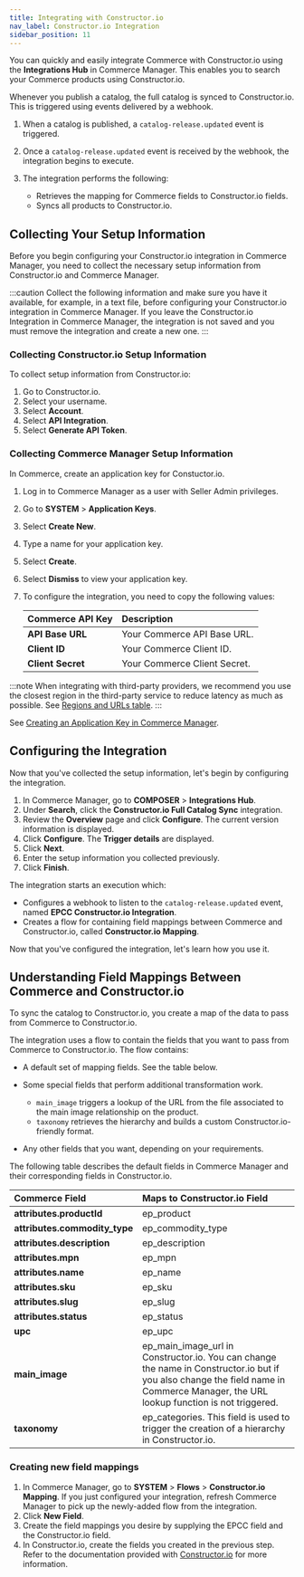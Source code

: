 ```yaml
---
title: Integrating with Constructor.io
nav_label: Constructor.io Integration
sidebar_position: 11
---
```


You can quickly and easily integrate Commerce with Constructor.io using the **Integrations Hub** in Commerce Manager. This enables you to search your Commerce products using Constructor.io. 

Whenever you publish a catalog, the full catalog is synced to Constructor.io. This is triggered using events delivered by a webhook.

1. When a catalog is published, a `catalog-release.updated` event is triggered.
1. Once a `catalog-release.updated` event is received by the webhook, the integration begins to execute.
1. The integration performs the following:

    - Retrieves the mapping for Commerce fields to Constructor.io fields.
    - Syncs all products to Constructor.io.

## Collecting Your Setup Information

Before you begin configuring your Constructor.io integration in Commerce Manager, you need to collect the necessary setup information from Constructor.io and Commerce Manager.

:::caution
Collect the following information and make sure you have it available, for example, in a text file, before configuring your Constructor.io integration in Commerce Manager. If you leave the Constructor.io Integration in Commerce Manager, the integration is not saved and you must remove the integration and create a new one.
:::

### Collecting Constructor.io Setup Information

To collect setup information from Constructor.io:

1. Go to Constructor.io.
1. Select your username.
1. Select **Account**.
1. Select **API Integration**.
1. Select **Generate API Token**.

### Collecting Commerce Manager Setup Information

In Commerce, create an application key for Constuctor.io.

1. Log in to Commerce Manager as a user with Seller Admin privileges.
1. Go to **SYSTEM** > **Application Keys**.
1. Select **Create New**.
1. Type a name for your application key.
1. Select **Create**.
1. Select **Dismiss** to view your application key. 
1. To configure the integration, you need to copy the following values:

    | Commerce API Key | Description                            |
    |:------------------------------------|:---------------------------------------|
    | **API Base URL**                    | Your Commerce API Base URL. |
    | **Client ID**                       | Your Commerce Client ID. |
    | **Client Secret**                   | Your Commerce Client Secret. |

:::note
When integrating with third-party providers, we recommend you use the closest region in the third-party service to reduce latency as much as possible. See [Regions and URLs table](/docs/commerce-cloud/api-overview/elastic-path-domains#regions-and-ur-ls).
:::

See [Creating an Application Key in Commerce Manager](/docs/commerce-cloud/authentication/application-keys/application-keys-cm).

## Configuring the Integration

Now that you've collected the setup information, let's begin by configuring the integration.

1. In Commerce Manager, go to **COMPOSER** > **Integrations Hub**.
1. Under **Search**, click the **Constructor.io Full Catalog Sync** integration.
1. Review the **Overview** page and click **Configure**. The current version information is displayed.
1. Click **Configure**. The **Trigger details** are displayed.
1. Click **Next**.
1. Enter the setup information you collected previously.
1. Click **Finish**.

The integration starts an execution which:

- Configures a webhook to listen to the `catalog-release.updated` event, named **EPCC Constructor.io Integration**.
- Creates a flow for containing field mappings between Commerce and Constructor.io, called **Constructor.io Mapping**.

Now that you've configured the integration, let's learn how you use it.

## Understanding Field Mappings Between Commerce and Constructor.io

To sync the catalog to Constructor.io, you create a map of the data to pass from Commerce to Constructor.io.

The integration uses a flow to contain the fields that you want to pass from Commerce to Constructor.io. The flow contains:

- A default set of mapping fields. See the table below.
- Some special fields that perform additional transformation work.

    - `main_image` triggers a lookup of the URL from the file associated to the main image relationship on the product.
    - `taxonomy` retrieves the hierarchy and builds a custom Constructor.io-friendly format.

- Any other fields that you want, depending on your requirements. 

The following table describes the default fields in Commerce Manager and their corresponding fields in Constructor.io.

| Commerce Field | Maps to Constructor.io Field                                                          | 
|:----------------------------------|:------------------------------------------------------------------------------------- |
| **attributes.productId**          | ep_product                                                                          |  
| **attributes.commodity_type**     | ep_commodity_type                                                                             | 
| **attributes.description**        | ep_description                                                                       | 
| **attributes.mpn**                | ep_mpn                                                                               | 
| **attributes.name**               | ep_name                                                                              |
| **attributes.sku**                | ep_sku                                                                               |
| **attributes.slug**               | ep_slug                                                                              |
| **attributes.status**             | ep_status                                                                            |
| **upc**                           | ep_upc                                                                               |
| **main_image**                    | ep_main_image_url in Constructor.io. You can change the name in Constructor.io but if you also change the field name in Commerce Manager, the URL lookup function is not triggered. |
| **taxonomy**                      | ep_categories. This field is used to trigger the creation of a hierarchy in Constructor.io. |

### Creating new field mappings

1. In Commerce Manager, go to **SYSTEM** > **Flows** > **Constructor.io Mapping**. If you just configured your integration, refresh Commerce Manager to pick up the newly-added flow from the integration.
1. Click **New Field**.
1. Create the field mappings you desire by supplying the EPCC field and the Constructor.io field.
1. In Constructor.io, create the fields you created in the previous step. Refer to the documentation provided with [Constructor.io](https://docs.constructor.io/)  for more information.

